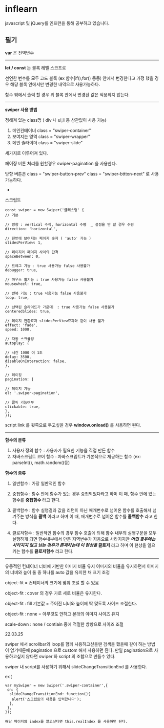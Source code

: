 # inflearn

javascript 및 jQuery를 인프런을 통해 공부하고 있습니다. 
 

 
## 필기 

__var__ 은 전역변수

---

__let / const__ 는 블록 레벨 스코프로 

선언한 변수를 모두 코드 블록 (ex 함수[if(),for() 등등) 안에서 
변경한다고 가정 했을 경우 해당 블록 안에서만 변경한 내역으로 사용가능하다.

함수 밖에서 출력 할 경우 위 블록 안에서 변경된 값은 적용되지 않는다.

---


__swiper__ __사용 방법__

정해져 있는 class명 ( div 나 ul,li 등 상관없이 사용 가능)

1. 메인컨테이너 class = "swiper-container"
2. 보여지는 영역 class = "swiper-wrapper"
3. 메인 슬라이더 class = "swiper-slide"

세가지로 이루어져 있다.

페이징 버튼 처리를 원할경우
swiper-pagination 을 사용한다.

방향 버튼은
class = "swiper-button-prev"
class = "swiper-bttton-next"
로 사용 가능하다.

-

스크립트

    const swiper = new Swiper('클래스명' {
    // 기본

    // 방향 : vertical 수직, horizontal 수평  _ 설정을 안 할 경우 수평
    direction: 'horizontal',

    // 한번에 보여지는 페이지 숫자 ( 'auto' 가능 )
    slidesPerView: 1,

    // 페이지와 페이지 사이의 간격
    spaceBetween: 0,

    // 드레그 기능 : true 사용가능 false 사용불가
    debugger: true,

    // 마우스 휠기능 : true 사용가능 false 사용불가
    mousewheel: true,

    // 반복 기능 : true 사용가능 false 사용불가
    loop: true,

    // 선택된 슬라이드가 가운데  : true 사용가능 false 사용불가
    centeredSlides: true,

    // 페이지 전환효과 slidesPerView효과와 같이 사용 불가
    effect: 'fade',
    speed: 1000,

    // 자동 스크를링
    autoplay: {

    // 시간 1000 이 1초
    delay: 3500,
    disableOnInteraction: false,
    },

    // 페이징
    pagination: {

    // 페이지 기능
    el: '.swiper-pagination',

    // 클릭 가능여부
    clickable: true,
    },
    });

script link 를 윗쪽으로 두고싶을 경우 __window.onload()__ 를 사용하면 된다.


---

__함수의 분류__

1. 사용자 정의 함수  : 사용자가 필요한 기능을 직접 만든 함수
2. 자바스크립트 코어 함수 : 자바스크립트가 기본적으로 제공하는 함수 (ex: parseInt(), math.random()등)

__함수의 종류__

1. 일반함수 : 가장 일반적인 함수

2. 중첩함수 : 함수 안에 함수가 있는 경우 중첩되었다라고 하며 이 때, 함수 안에 있는 함수를 __중첩함수__ 라고 한다.

3. 콜백함수 : 함수 실행결과 값을 리턴이 아닌 매개변수로 넘어온 함수를 호출해서 넘겨주는 방식을 __콜백__ 이라고 하며 이 때, 매개변수로 넘어온 함수를 __콜백함수__ 라고 한다.

4. 클로저함수 : 일반적인 함수의 경우 함수 호출에 의해 함수 내부의 실행구문을 모두 실행하게 되면 함수내부에서 만든 지역변수가 자동으로 사라지지만 
              ___어떤 경우에는 사라지지 않고 남는 경우가 존재하는데 이 현상을___ __클로저__ 라고 하며 이 현상을 일으키는 함수를 __클로저함수__ 라고 한다.


---

유동적인 컨테이너 너비에 기반한 이미지 비율 유지
이미지의 비율을 유지하면서 이미지의 너비와 높이 둘 중 하나를 auto 값을 유지한 채 크기 조정

object-fit = 컨테이너의 크기에 맞춰 조절 할 수 있음

object-fit : cover 의 경우 가로 세로 비율은 유지한다.

object-fit : fill 기본값 = 주어진 너비와 높이에 딱 맞도록 사이즈 조절한다.

object-fit : none  =  아무것도 안하고 본래의 이미지 사이즈 유지

scale-down : none / contiain 중에 적절한 방향으로 사이즈 조절


22.03.25

swiper 에서 scrollbar와 loop를 함께 사용하고싶을땐 검색을 했을때 같이 하는 방법이 없기때문에 pagination 으로 custom 해서 사용하면 된다.
만일 pagination으로 사용하고싶지 않다면 swiper 와 script 의 조합으로 만들수 있다.

swiper 내 script를 사용하기 위해서 slideChangeTransitionEnd 를 사용한다.

ex )  
```
var mySwiper = new Swiper('.swiper-container',{
 on: {
  slideChangeTransitionEnd: function(){
   alert('스크립트의 내용을 입력합니다');
  },
 },
});

해당 페이지의 index를 알고싶다면 this.realIndex 를 사용하면 된다.









